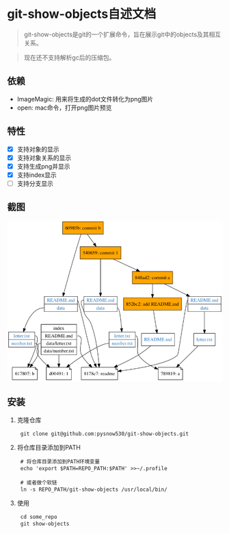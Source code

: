 # git-show-objects自述文档

> git-show-objects是git的一个扩展命令，旨在展示git中的objects及其相互关系。

> 现在还不支持解析gc后的压缩包。

## 依赖

* ImageMagic: 用来将生成的dot文件转化为png图片
* open: mac命令，打开png图片预览

## 特性

* [x] 支持对象的显示
* [x] 支持对象关系的显示
* [x] 支持生成png并显示
* [x] 支持index显示
* [ ] 支持分支显示

## 截图

![objects.png](snapshot/objects.png)

## 安装

1. 克隆仓库

        git clone git@github.com:pysnow530/git-show-objects.git

2. 将仓库目录添加到PATH

        # 将仓库目录添加到PATH环境变量
        echo 'export $PATH=REPO_PATH:$PATH' >>~/.profile

        # 或者做个软链
        ln -s REPO_PATH/git-show-objects /usr/local/bin/

3. 使用

        cd some_repo
        git show-objects
